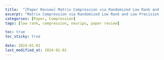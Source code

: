 ```yaml
---
title:  "[Paper Review] Matrix Compression via Randomized Low Rank and Low Precision Factorization"
excerpt: "Matrix Compression via Randomized Low Rank and Low Precision Factorization"
categories: [Paper, Compression]
tags: [low rank, compression, neurips, paper review]

toc: true
toc_sticky: true
 
date: 2024-01-01
last_modified_at: 2024-01-01 
---
```

